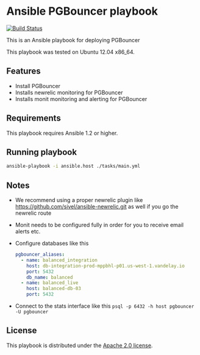 # Ansible PGBouncer playbook

[![Build Status](https://travis-ci.org/balanced-ops/ansible-pgbouncer.svg)](https://travis-ci.org/balanced-ops/ansible-pgbouncer)

This is an Ansible playbook for deploying PGBouncer

This playbook was tested on Ubuntu 12.04 x86_64.

## Features

* Install PGBouncer
* Installs newrelic monitoring for PGBouncer
* Installs monit monitoring and alerting for PGBouncer

## Requirements

This playbook requires Ansible 1.2 or higher.

## Running playbook

```bash
ansible-playbook -i ansible.host ./tasks/main.yml
```

## Notes

* We recommend using a proper newrelic plugin like https://github.com/sivel/ansible-newrelic.git as well if you go the newrelic route
* Monit needs to be configured fully in order for you to receive email alerts etc.
* Configure databases like this

  ```yaml
  pgbouncer_aliases:
    - name: balanced_integration
      host: db-integration-prod-mppbhl-p01.us-west-1.vandelay.io
      port: 5432
      db_name: balanced
    - name: balanced_live
      host: balanced-db-03
      port: 5432
  ```
* Connect to the stats interface like this `psql -p 6432 -h host pgbouncer -U pgbouncer` 

## License

This playbook is distributed under the
[Apache 2.0 license](http://www.apache.org/licenses/LICENSE-2.0.html).
